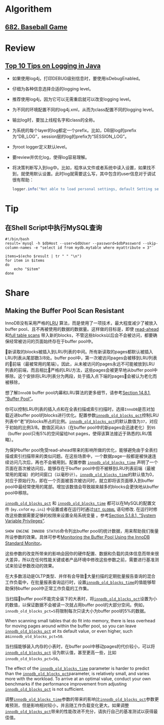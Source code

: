 # Algorithem

## [682. Baseball Game](https://github.com/weiboscrapper1/arts_leetcode/blob/master/src/main/java/practice/leetcode/algorithm/BaseballGame.java)

# Review

## [Top 10 Tips on Logging in Java](https://javarevisited.blogspot.com/2011/05/top-10-tips-on-logging-in-java.html)

- 如果使用log4j，打印DEBUG级别信息时，要使用isDebugEnabled。

- 仔细为各种信息选择合适的logging level。

- 推荐使用log4j，因为它可以无需重启就可以改变logging level。

- 为不同的环境配置不同的log4j.xml，从而为class配置不同的logging level。

- 输出log时，要加上线程名字和class的全称。

- 为系统的每个layer的log都定一个prefix。比如，DB层log的prefix为“DB_LOG”，session层的log的prefix为“SESSION_LOG”。

- 为root logger定义默认level。

- 要review并优化log，使得log容易理解。

- 将决策判断写入到log中。比如，程序从文件或者系统中读入设置，如果找不到，就使用默认设置。此时log就需要这么写，其中包含的user信息对于调试很有帮助：

  ```java
  logger.info("Not able to load personal settings, default Setting selected for user : {user})";
  ```


# Tip

## 在Shell Script中执行MySQL查询

```shell
#!/bin/bash
result=`mysql -h $dbHost --user=$dbUser --password=$dbPassword --skip-column-names -e "select id from mydb.mytable where myattribute = 3"`
 
items=$(echo $result | tr " " "\n")
for item in $items
do
    echo "$item"
done
```

# Share

## Making the Buffer Pool Scan Resistant

InnoDB没有采用严格的[LRU](https://dev.mysql.com/doc/refman/5.5/en/glossary.html#glos_lru) 算法，而是使用了一项技术，最大程度减少了被放入buffer pool、且不再被使用的数据的数据量。这样做的目标是，即使 [read-ahead](https://dev.mysql.com/doc/refman/5.5/en/glossary.html#glos_read_ahead) 和[full table scans](https://dev.mysql.com/doc/refman/5.5/en/glossary.html#glos_full_table_scan) 带入新的blocks，不管这些blocks以后会不会被访问，都要确保经常被访问的页面始终存在于buffer pool中。

新读取的blocks被插入到LRU列表的中间。所有新读取的pages都默认被插入LRU列表从尾部数3/8处。buffer pool中，第一次被访问pages会被移到LRU列表的前端（最被常用的尾端）。因此，从未被访问的pages永远不可能被放到LRU列表的前端，而且相比严格的LRU方法，这些pages会被更早地从buffer pool中移除。这个安排将LRU列表分为两段，处于插入点下端的pages会被认为老化而被移除，

想了解`InnoDB` buffer pool内幕和LRU算法的更多细节，请参考[Section 14.8.1, “Buffer Pool”](https://dev.mysql.com/doc/refman/5.5/en/innodb-buffer-pool.html)。

你可以控制LRU列表的插入点和在全表扫描或索引扫描时，选择`InnoDB`是否对加载近进buffer pool的blocks进行优化。配置参数[`innodb_old_blocks_pct`](https://dev.mysql.com/doc/refman/5.5/en/innodb-parameters.html#sysvar_innodb_old_blocks_pct)控制LRU列表中“老”的blocks所占的比例。[`innodb_old_blocks_pct`](https://dev.mysql.com/doc/refman/5.5/en/innodb-parameters.html#sysvar_innodb_old_blocks_pct)的默认数值为`37`，对应于初始的比例3/8。数值区间从`5`（在buffer pool中的新pages会迅速老化）到`95`（buffer pool只有5%的空间留给hot pages，使得该算法接近于熟悉的LRU策略）。

为保护buffer pool免受read-ahead带来的影响所做的优化，能够避免由于全表扫描或索引扫描带来的类似问题。在这些场景中，一个数据page一般都是被快速连续访问几次后，再也不会被用到。配置参数 [`innodb_old_blocks_time`](https://dev.mysql.com/doc/refman/5.5/en/innodb-parameters.html#sysvar_innodb_old_blocks_time) 声明了一个页面在首次被访问后，能够存在于buffer pool中但不被移到LRU列表前端（最被常用的尾端）的时间窗口（以毫秒计）。[`innodb_old_blocks_time`](https://dev.mysql.com/doc/refman/5.5/en/innodb-parameters.html#sysvar_innodb_old_blocks_time)的默认值为0，对应于原始行为，即在一个页面被首次被访问时，就立即将该页面移入到buffer pool中最经常使用的尾部。增加该数值会导致越来越多的blocks会更快地从buffer pool中移除。

[`innodb_old_blocks_pct`](https://dev.mysql.com/doc/refman/5.5/en/innodb-parameters.html#sysvar_innodb_old_blocks_pct) 和 [`innodb_old_blocks_time`](https://dev.mysql.com/doc/refman/5.5/en/innodb-parameters.html#sysvar_innodb_old_blocks_time) 都可以在MySQL的配置文件 (`my.cnf`or `my.ini`) 中设置或者在运行时通过[`SET GLOBAL`](https://dev.mysql.com/doc/refman/5.5/en/set-variable.html) 语句修改. 在运行时修改这些数据需要足够的权限来设置全局系统变量 。参考[Section 5.1.8.1, “System Variable Privileges”](https://dev.mysql.com/doc/refman/5.5/en/system-variable-privileges.html).

`SHOW ENGINE INNODB STATUS`命令列出buffer pool的统计数据，用来帮助我们衡量所设参数的效果。具体可参考[Monitoring the Buffer Pool Using the InnoDB Standard Monitor](https://dev.mysql.com/doc/refman/5.5/en/innodb-buffer-pool.html#innodb-buffer-pool-monitoring)。

这些参数的改变所带来的影响会因你的硬件配置、数据和负载的具体信息而带来很大差异，所以在任何性能关键或者产品环境中修改这些参数之前，需要进行基准测试来验证参数改动的效果。

在大多数活动是OLTP类型、并伴有会导致大量扫描的定期批量报告查询的混合工作负载中，在批量报表查询运行时，设置[`innodb_old_blocks_time`](https://dev.mysql.com/doc/refman/5.5/en/innodb-parameters.html#sysvar_innodb_old_blocks_time)的值能够帮助保持buffer pool中正常工作负载的工作集。

当扫描buffer pool不能完全装下的大表时，将[`innodb_old_blocks_pct`](https://dev.mysql.com/doc/refman/5.5/en/innodb-parameters.html#sysvar_innodb_old_blocks_pct)设置为小的数值，以保证数据不会被读一次就占用buffer pool的大部分空间。例如，`innodb_old_blocks_pct=5`将限制每次只读大小为buffer pool的5%的数据。

When scanning small tables that do fit into memory, there is less overhead for moving pages around within the buffer pool, so you can leave [`innodb_old_blocks_pct`](https://dev.mysql.com/doc/refman/5.5/en/innodb-parameters.html#sysvar_innodb_old_blocks_pct) at its default value, or even higher, such as`innodb_old_blocks_pct=50`.

当扫描能够装入内存的小表时，在buffer pool中移动pages的代价较小，可以将 [`innodb_old_blocks_pct`](https://dev.mysql.com/doc/refman/5.5/en/innodb-parameters.html#sysvar_innodb_old_blocks_pct) 设为默认值，甚至更高一些，比如`innodb_old_blocks_pct=50`。

The effect of the [`innodb_old_blocks_time`](https://dev.mysql.com/doc/refman/5.5/en/innodb-parameters.html#sysvar_innodb_old_blocks_time) parameter is harder to predict than the [`innodb_old_blocks_pct`](https://dev.mysql.com/doc/refman/5.5/en/innodb-parameters.html#sysvar_innodb_old_blocks_pct)parameter, is relatively small, and varies more with the workload. To arrive at an optimal value, conduct your own benchmarks if the performance improvement from adjusting [`innodb_old_blocks_pct`](https://dev.mysql.com/doc/refman/5.5/en/innodb-parameters.html#sysvar_innodb_old_blocks_pct) is not sufficient.

调整[`innodb_old_blocks_time`](https://dev.mysql.com/doc/refman/5.5/en/innodb-parameters.html#sysvar_innodb_old_blocks_time)参数的带来的影响比[`innodb_old_blocks_pct`](https://dev.mysql.com/doc/refman/5.5/en/innodb-parameters.html#sysvar_innodb_old_blocks_pct)参数更难预测，但是影响相对较小，并且随工作负载变化更大。如果调整 [`innodb_old_blocks_pct`](https://dev.mysql.com/doc/refman/5.5/en/innodb-parameters.html#sysvar_innodb_old_blocks_pct)带来的性能改进不充分，请执行自己的基准测试以获得最佳值。